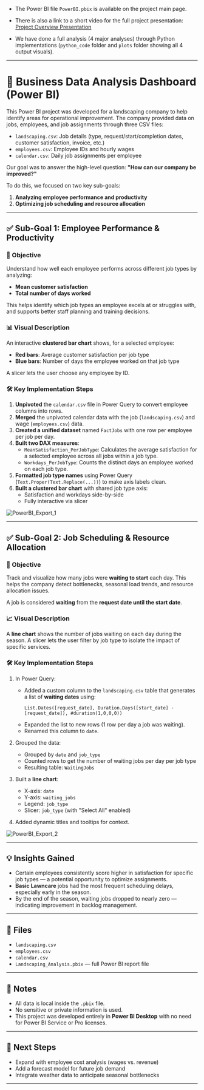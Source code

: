 - The Power BI file `PowerBI.pbix` is available on the project main page.

- There is also a link to a short video for the full project presentation: [Project Overview Presentation](https://drive.google.com/file/d/1H7lKETwM7dhWyTVBouzA3vWHaI3zIuHj/view)

- We have done a full analysis (4 major analyses) through Python implementations (`python_code` folder and `plots` folder showing all 4 output visuals).
___

# 🌿 Business Data Analysis Dashboard (Power BI)

This Power BI project was developed for a landscaping company to help identify areas for operational improvement. The company provided data on jobs, employees, and job assignments through three CSV files:

- `landscaping.csv`: Job details (type, request/start/completion dates, customer satisfaction, invoice, etc.)
- `employees.csv`: Employee IDs and hourly wages
- `calendar.csv`: Daily job assignments per employee

Our goal was to answer the high-level question: **"How can our company be improved?"**

To do this, we focused on two key sub-goals:
1. **Analyzing employee performance and productivity**
2. **Optimizing job scheduling and resource allocation**

---

## ✅ Sub-Goal 1: Employee Performance & Productivity

### 🎯 Objective
Understand how well each employee performs across different job types by analyzing:
- **Mean customer satisfaction**
- **Total number of days worked**

This helps identify which job types an employee excels at or struggles with, and supports better staff planning and training decisions.

### 📊 Visual Description
An interactive **clustered bar chart** shows, for a selected employee:
- **Red bars**: Average customer satisfaction per job type
- **Blue bars**: Number of days the employee worked on that job type

A slicer lets the user choose any employee by ID.

### 🛠️ Key Implementation Steps
1. **Unpivoted** the `calendar.csv` file in Power Query to convert employee columns into rows.
2. **Merged** the unpivoted calendar data with the job (`landscaping.csv`) and wage (`employees.csv`) data.
3. **Created a unified dataset** named `FactJobs` with one row per employee per job per day.
4. **Built two DAX measures**:
   - `MeanSatisfaction_PerJobType`: Calculates the average satisfaction for a selected employee across all jobs within a job type.
   - `Workdays_PerJobType`: Counts the distinct days an employee worked on each job type.
5. **Formatted job type names** using Power Query (`Text.Proper(Text.Replace(...))`) to make axis labels clean.
6. **Built a clustered bar chart** with shared job type axis:
   - Satisfaction and workdays side-by-side
   - Fully interactive via slicer

![PowerBI_Export_1](https://github.com/user-attachments/assets/6a67c526-1d16-4224-bace-881668cff585)

---

## ✅ Sub-Goal 2: Job Scheduling & Resource Allocation

### 🎯 Objective
Track and visualize how many jobs were **waiting to start** each day. This helps the company detect bottlenecks, seasonal load trends, and resource allocation issues.

A job is considered **waiting** from the **request date until the start date**.

### 📈 Visual Description
A **line chart** shows the number of jobs waiting on each day during the season. A slicer lets the user filter by job type to isolate the impact of specific services.

### 🛠️ Key Implementation Steps
1. In Power Query:
   - Added a custom column to the `landscaping.csv` table that generates a list of **waiting dates** using:
     ```powerquery
     List.Dates([request_date], Duration.Days([start_date] - [request_date]), #duration(1,0,0,0))
     ```
   - Expanded the list to new rows (1 row per day a job was waiting).
   - Renamed this column to `date`.
2. Grouped the data:
   - Grouped by `date` and `job_type`
   - Counted rows to get the number of waiting jobs per day per job type
   - Resulting table: `WaitingJobs`
3. Built a **line chart**:
   - X-axis: `date`
   - Y-axis: `waiting_jobs`
   - Legend: `job_type`
   - Slicer: `job_type` (with "Select All" enabled)

4. Added dynamic titles and tooltips for context.

![PowerBI_Export_2](https://github.com/user-attachments/assets/e4b53375-2a0e-44a4-9f56-4a7485951d79)

---

## 💡 Insights Gained

- Certain employees consistently score higher in satisfaction for specific job types — a potential opportunity to optimize assignments.
- **Basic Lawncare** jobs had the most frequent scheduling delays, especially early in the season.
- By the end of the season, waiting jobs dropped to nearly zero — indicating improvement in backlog management.

---

## 📁 Files

- `landscaping.csv`
- `employees.csv`
- `calendar.csv`
- `Landscaping_Analysis.pbix` — full Power BI report file

---

## 🔐 Notes

- All data is local inside the `.pbix` file.
- No sensitive or private information is used.
- This project was developed entirely in **Power BI Desktop** with no need for Power BI Service or Pro licenses.

---

## 📌 Next Steps

- Expand with employee cost analysis (wages vs. revenue)
- Add a forecast model for future job demand
- Integrate weather data to anticipate seasonal bottlenecks

---


